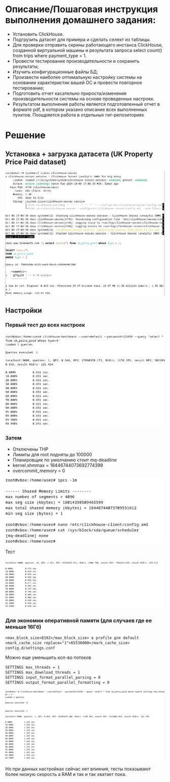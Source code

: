 # Описание/Пошаговая инструкция выполнения домашнего задания:
* Установить ClickHouse.
* Подгрузить датасет для примера и сделать селект из таблицы.
* Для проверки отправить скрины работающего инстанса ClickHouse, созданной виртуальной машины и результата запроса select count() from trips where payment_type = 1.
* Провести тестирование производительности и сохранить результаты;
* Изучить конфигурационные файлы БД;
* Произвести наиболее оптимальную настройку системы на основании характеристик вашей ОС и провести повторное тестирование;
* Подготовить отчет касательно прироста/изменения производительности системы на основе проведенных настроек.
* Результатом выполнения работы является подготовленный отчет в формате pdf, в котором указано описание всех выполненных пунктов. Поощряется работа в отдельных гит-репозиториях
  
# Решение

## Установка + загрузка датасета (UK Property Price Paid dataset)

![comment](images/22.png)
![comment](images/11.png)

## Настройки

### Первый тест до всех настроек

![comment](images/test1.png)

### Затем
* Отключены THP  
* Лимиты для root подняты до 100000  
* Планировщик по умолчанию стоит mq-deadline  
* kernel.shmmax = 18446744073692774399  
* overcommit_memory = 0  

![comment](images/33.png)

Тест  

![comment](images/test3.png)

### Для экономии оперативной памяти (для случаев где ее меньше 16Гб)

```
<max_block_size>8192</max_block_size> в profile для default
<mark_cache_size replace="1">65536000</mark_cache_size> config.d/settings.conf
```

Можно еще уменьшить кол-во потоков
```
SETTINGS max_threads = 1
SETTINGS max_download_threads = 1
SETTINGS input_format_parallel_parsing = 0
SETTINGS output_format_parallel_formatting = 0
```

![comment](images/test2.png)

Но при данных настройках сейчас нет влияния, тесты показывают более низкую скорость а RAM и так и так хватает пока.
